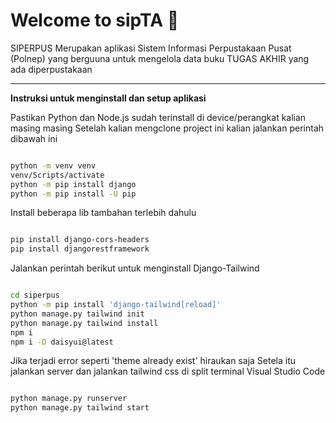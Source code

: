 # Welcome to sipTA 👋

<p>SIPERPUS Merupakan aplikasi Sistem Informasi Perpustakaan Pusat (Polnep) yang berguuna untuk mengelola data buku TUGAS AKHIR yang ada diperpustakaan</p>

<hr>

**Instruksi untuk menginstall dan setup aplikasi**

Pastikan Python dan Node.js sudah terinstall di device/perangkat kalian masing masing
Setelah kalian mengclone project ini kalian jalankan perintah dibawah ini

```bash

python -m venv venv
venv/Scripts/activate
python -m pip install django
python -m pip install -U pip

```

Install beberapa lib tambahan terlebih dahulu

```bash

pip install django-cors-headers
pip install djangorestframework

```

Jalankan perintah berikut untuk menginstall Django-Tailwind

```bash

cd siperpus
python -m pip install 'django-tailwind[reload]'
python manage.py tailwind init
python manage.py tailwind install
npm i
npm i -D daisyui@latest

```

Jika terjadi error seperti 'theme already exist' hiraukan saja
Setela itu jalankan server dan jalankan tailwind css di split terminal Visual Studio Code

```bash

python manage.py runserver
python manage.py tailwind start

```

